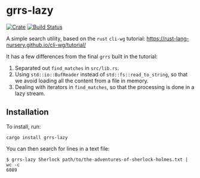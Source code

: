 # grrs-lazy

[![Crate](https://img.shields.io/crates/v/grrs-lazy.svg)](https://crates.io/crates/grrs-lazy)
[![Build Status](https://travis-ci.com/crodjer/grrs-lazy.svg?branch=master)](https://travis-ci.com/crodjer/grrs-lazy)

A simple search utility, based on the `rust` `cli-wg` tutorial:
https://rust-lang-nursery.github.io/cli-wg/tutorial/

It has a few differences from the final `grrs` built in the tutorial:

1. Separated out `find_matches` in `src/lib.rs`.
2. Using `std::io::BufReader` instead of `std::fs::read_to_string`,
   so that we avoid loading all the content from a file in memory.
3. Dealing with iterators in `find_matches`, so that the processing is
   done in a lazy stream.

## Installation
To install, run:
```
cargo install grrs-lazy
```

You can then search for lines in a text file:
```
$ grrs-lazy Sherlock path/to/the-adventures-of-sherlock-holmes.txt | wc -c
6089
```
